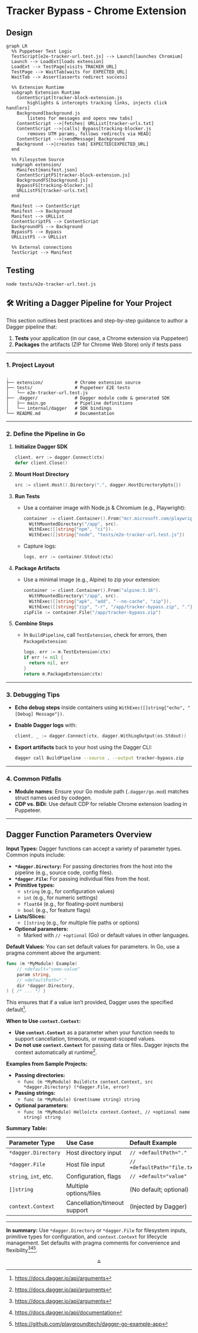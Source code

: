 # Tracker Bypass - Chrome Extension

## Design

```mermaid
graph LR
  %% Puppeteer Test Logic
  TestScript[e2e-tracker-url.test.js] --> Launch[launches Chromium]
  Launch --> LoadExt[loads extension]
  LoadExt --> TestPage[visits TRACKER_URL]
  TestPage --> WaitTab[waits for EXPECTED_URL]
  WaitTab --> Assert[asserts redirect success]

  %% Extension Runtime
  subgraph Extension Runtime
    ContentScript[tracker-block-extension.js
        highlights & intercepts tracking links, injects click handlers]
    Background[background.js
        listens for messages and opens new tabs]
    ContentScript -->|fetches| URLList[tracker-urls.txt]
    ContentScript -->|calls| Bypass[tracking-blocker.js
        removes UTM params, follows redirects via HEAD]
    ContentScript -->|sendMessage| Background
    Background -->|creates tab| EXPECTED[EXPECTED_URL]
  end

  %% Filesystem Source
  subgraph extension/
    Manifest[manifest.json]
    ContentScriptFS[tracker-block-extension.js]
    BackgroundFS[background.js]
    BypassFS[tracking-blocker.js]
    URLListFS[tracker-urls.txt]
  end

  Manifest --> ContentScript
  Manifest --> Background
  Manifest --> URLList
  ContentScriptFS --> ContentScript
  BackgroundFS --> Background
  BypassFS --> Bypass
  URLListFS --> URLList

  %% External connections
  TestScript --> Manifest

```

## Testing

```bash
node tests/e2e-tracker-url.test.js
```

## 🛠️ Writing a Dagger Pipeline for Your Project

This section outlines best practices and step-by-step guidance to author a Dagger pipeline that:

1. **Tests** your application (in our case, a Chrome extension via Puppeteer)
2. **Packages** the artifacts (ZIP for Chrome Web Store) only if tests pass

---

### 1. Project Layout

```
.
├── extension/            # Chrome extension source
├── tests/                # Puppeteer E2E tests
│   └── e2e-tracker-url.test.js
├── .dagger/              # Dagger module code & generated SDK
│   ├── main.go           # Pipeline definitions
│   └── internal/dagger   # SDK bindings
└── README.md             # Documentation
```

---

### 2. Define the Pipeline in Go

1. **Initialize Dagger SDK**

   ```go
   client, err := dagger.Connect(ctx)
   defer client.Close()
   ```

2. **Mount Host Directory**

   ```go
   src := client.Host().Directory(".", dagger.HostDirectoryOpts{})
   ```

3. **Run Tests**

   - Use a container image with Node.js & Chromium (e.g., Playwright):

     ```go
     container := client.Container().From("mcr.microsoft.com/playwright:v1.44.0-jammy").
       WithMountedDirectory("/app", src).
       WithExec([]string{"npm", "ci"}).
       WithExec([]string{"node", "tests/e2e-tracker-url.test.js"})
     ```

   - Capture logs:

     ```go
     logs, err := container.Stdout(ctx)
     ```

4. **Package Artifacts**

   - Use a minimal image (e.g., Alpine) to zip your extension:

     ```go
     container := client.Container().From("alpine:3.16").
       WithMountedDirectory("/app", src).
       WithExec([]string{"apk", "add", "--no-cache", "zip"}).
       WithExec([]string{"zip", "-r", "/app/tracker-bypass.zip", "."})
     zipFile := container.File("/app/tracker-bypass.zip")
     ```

5. **Combine Steps**

   - In `BuildPipeline`, call `TestExtension`, check for errors, then `PackageExtension`:

     ```go
     logs, err := m.TestExtension(ctx)
     if err != nil {
       return nil, err
     }
     return m.PackageExtension(ctx)
     ```

---

### 3. Debugging Tips

- **Echo debug steps** inside containers using `WithExec([]string{"echo", "[Debug] Message"})`.
- **Enable Dagger logs** with:

  ```go
  client, _ := dagger.Connect(ctx, dagger.WithLogOutput(os.Stdout))
  ```

- **Export artifacts** back to your host using the Dagger CLI:

  ```bash
  dagger call BuildPipeline --source . --output tracker-bypass.zip
  ```

---

### 4. Common Pitfalls

- **Module names**: Ensure your Go module path (`.dagger/go.mod`) matches struct names used by codegen.
- **CDP vs. BiDi**: Use default CDP for reliable Chrome extension loading in Puppeteer.

---

## Dagger Function Parameters Overview

**Input Types:**
Dagger functions can accept a variety of parameter types. Common inputs include:

- **`*dagger.Directory`:** For passing directories from the host into the pipeline (e.g., source code, config files).
- **`*dagger.File`:** For passing individual files from the host.
- **Primitive types:**
  - `string` (e.g., for configuration values)
  - `int` (e.g., for numeric settings)
  - `float64` (e.g., for floating-point numbers)
  - `bool` (e.g., for feature flags)
- **Lists/Slices:**
  - `[]string` (e.g., for multiple file paths or options)
- **Optional parameters:**
  - Marked with `// +optional` (Go) or default values in other languages.

**Default Values:**
You can set default values for parameters. In Go, use a pragma comment above the argument:

```go
func (m *MyModule) Example(
    // +default="some-value"
    param string,
    // +defaultPath="."
    dir *dagger.Directory,
) { /* ... */ }
```

This ensures that if a value isn’t provided, Dagger uses the specified default[^1].

**When to Use `context.Context`:**

- **Use `context.Context`** as a parameter when your function needs to support cancellation, timeouts, or request-scoped values.
- **Do not use `context.Context`** for passing data or files. Dagger injects the context automatically at runtime[^1].

**Examples from Sample Projects:**

- **Passing directories:**
  - `func (m *MyModule) Build(ctx context.Context, src *dagger.Directory) (*dagger.File, error)`
- **Passing strings:**
  - `func (m *MyModule) Greet(name string) string`
- **Optional parameters:**
  - `func (m *MyModule) Hello(ctx context.Context, // +optional name string) string`

**Summary Table:**

| Parameter Type        | Use Case                     | Default Example              |
| :-------------------- | :--------------------------- | :--------------------------- |
| `*dagger.Directory`   | Host directory input         | `// +defaultPath="."`        |
| `*dagger.File`        | Host file input              | `// +defaultPath="file.txt"` |
| `string`, `int`, etc. | Configuration, flags         | `// +default="value"`        |
| `[]string`            | Multiple options/files       | (No default; optional)       |
| `context.Context`     | Cancellation/timeout support | (Injected by Dagger)         |

---

**In summary:**
Use `*dagger.Directory` or `*dagger.File` for filesystem inputs, primitive types for configuration, and `context.Context` for lifecycle management. Set defaults with pragma comments for convenience and flexibility[^1][^2][^4].

<div style="text-align: center">⁂</div>

[^1]: <https://docs.dagger.io/api/arguments>
[^2]: <https://docs.dagger.io/api/documentation>
[^4]: <https://github.com/playgroundtech/dagger-go-example-app>
